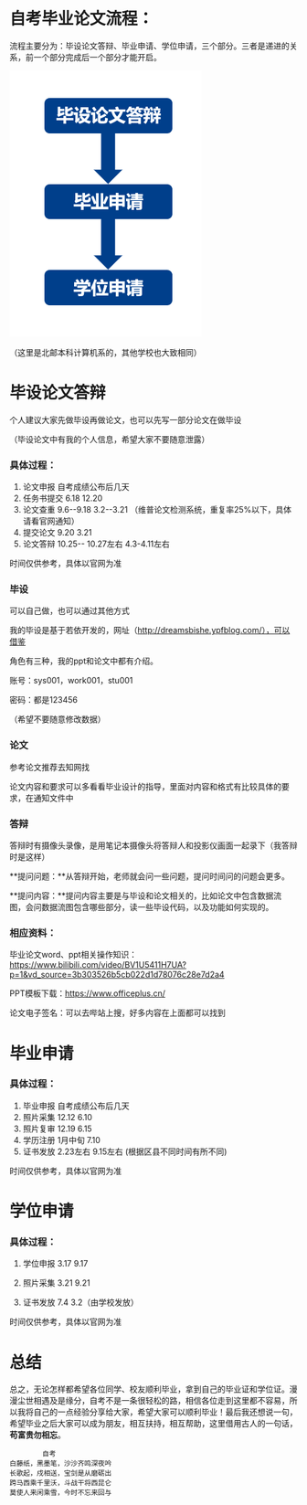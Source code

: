 # 自考毕业论文流程：

流程主要分为：毕设论文答辩、毕业申请、学位申请，三个部分。三者是递进的关系，前一个部分完成后一个部分才能开启。

![image-20231208152313877](images/ReadMe/image-20231208152313877.png)

（这里是北邮本科计算机系的，其他学校也大致相同）

# 毕设论文答辩

个人建议大家先做毕设再做论文，也可以先写一部分论文在做毕设

（毕设论文中有我的个人信息，希望大家不要随意泄露）

### 具体过程：

1. 论文申报		自考成绩公布后几天
2. 任务书提交		6.18		12.20
3. 论文查重		9.6--9.18		3.2--3.21 （维普论文检测系统，重复率25%以下，具体请看官网通知）
4. 提交论文		9.20		3.21
5. 论文答辩		10.25-- 10.27左右		4.3-4.11左右

时间仅供参考，具体以官网为准

### 毕设

可以自己做，也可以通过其他方式

我的毕设是基于若依开发的，网址（http://dreamsbishe.ypfblog.com/），可以借鉴

角色有三种，我的ppt和论文中都有介绍。

账号：sys001，work001，stu001

密码：都是123456

（希望不要随意修改数据）

### 论文

参考论文推荐去知网找

论文内容和要求可以多看看毕业设计的指导，里面对内容和格式有比较具体的要求，在通知文件中

### 答辩

答辩时有摄像头录像，是用笔记本摄像头将答辩人和投影仪画面一起录下（我答辩时是这样）

**提问问题：**从答辩开始，老师就会问一些问题，提问时间问的问题会更多。

**提问内容：**提问内容主要是与毕设和论文相关的，比如论文中包含数据流图，会问数据流图包含哪些部分，读一些毕设代码，以及功能如何实现的。

### 相应资料：

毕业论文word、ppt相关操作知识：https://www.bilibili.com/video/BV1U5411H7UA?p=1&vd_source=3b303526b5cb022d1d78076c28e7d2a4

PPT模板下载：https://www.officeplus.cn/

论文电子签名：可以去哔站上搜，好多内容在上面都可以找到



# 毕业申请 

### 具体过程：

1. 毕业申报		自考成绩公布后几天
2. 照片采集		12.12		6.10
3. 照片复审		12.19		6.15
4. 学历注册		1月中旬		7.10
5. 证书发放		2.23左右		9.15左右 (根据区县不同时间有所不同)

时间仅供参考，具体以官网为准

# 学位申请

### 具体过程：

1. 学位申报		3.17		9.17

2. 照片采集		3.21		9.21

3. 证书发放		7.4		  3.2（由学校发放）


时间仅供参考，具体以官网为准

# 总结

总之，无论怎样都希望各位同学、校友顺利毕业，拿到自己的毕业证和学位证。漫漫尘世相遇及是缘分，自考不是一条很轻松的路，相信各位走到这里都不容易，所以我将自己的一点经验分享给大家，希望大家可以顺利毕业！最后我还想说一句，希望毕业之后大家可以成为朋友，相互扶持，相互帮助，这里借用古人的一句话，**苟富贵勿相忘**。



```
		自考
白藤纸，黑墨笔，沙沙齐鸣深夜吟
长歌起，戍相送，宝剑是从磨砺出
跨马西乘千里沃，斗战干将西昆仑
莫使人来闲乘雪，今时不忘来回与
```

